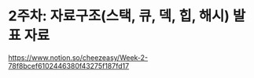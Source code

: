 # 2주차: 자료구조(스택, 큐, 덱, 힙, 해시) 발표 자료

https://www.notion.so/cheezeasy/Week-2-78f8bcef6102446380f43275f187fd17